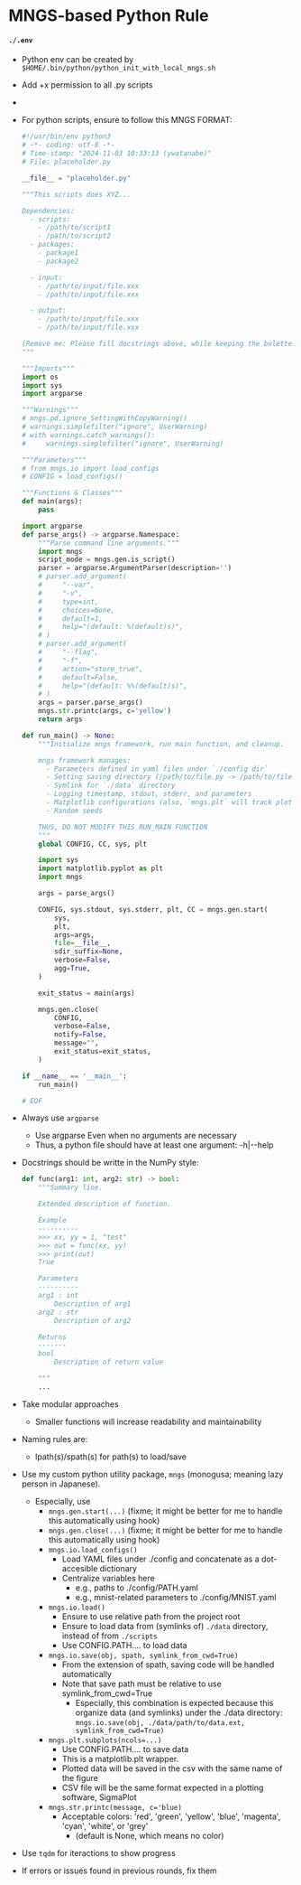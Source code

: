 <!-- ---
!-- Timestamp: 2025-05-06 09:29:16
!-- Author: ywatanabe
!-- File: /home/ywatanabe/proj/SciTex/docs/INSTRUCTIONS_TO_CLAUDE_CODE/CUSTOM_PYTHON_MNGS.md
!-- --- -->


# MNGS-based Python Rule
#### `./.env`
- Python env can be created by `$HOME/.bin/python/python_init_with_local_mngs.sh`

- Add +x permission to all .py scripts
- 
- For python scripts, ensure to follow this MNGS FORMAT:
  ``` python
  #!/usr/bin/env python3
  # -*- coding: utf-8 -*-
  # Time-stamp: "2024-11-03 10:33:13 (ywatanabe)"
  # File: placeholder.py

  __file__ = "placeholder.py"

  """This scripts does XYZ...

  Dependencies:
    - scripts:
      - /path/to/script1
      - /path/to/script2
    - packages:
      - package1
      - package2

    - input:
      - /path/to/input/file.xxx
      - /path/to/input/file.xxx

    - output:
      - /path/to/input/file.xxx
      - /path/to/input/file.xxx

  (Remove me: Please fill docstrings above, while keeping the bulette point style, and remove this instruction line)
  """

  """Imports"""
  import os
  import sys
  import argparse

  """Warnings"""
  # mngs.pd.ignore_SettingWithCopyWarning()
  # warnings.simplefilter("ignore", UserWarning)
  # with warnings.catch_warnings():
  #     warnings.simplefilter("ignore", UserWarning)

  """Parameters"""
  # from mngs.io import load_configs
  # CONFIG = load_configs()

  """Functions & Classes"""
  def main(args):
      pass

  import argparse
  def parse_args() -> argparse.Namespace:
      """Parse command line arguments."""
      import mngs
      script_mode = mngs.gen.is_script()
      parser = argparse.ArgumentParser(description='')
      # parser.add_argument(
      #     "--var",
      #     "-v",
      #     type=int,
      #     choices=None,
      #     default=1,
      #     help="(default: %(default)s)",
      # )
      # parser.add_argument(
      #     "--flag",
      #     "-f",
      #     action="store_true",
      #     default=False,
      #     help="(default: %%(default)s)",
      # )
      args = parser.parse_args()
      mngs.str.printc(args, c='yellow')
      return args

  def run_main() -> None:
      """Initialize mngs framework, run main function, and cleanup.

      mngs framework manages:
        - Parameters defined in yaml files under `./config dir`
        - Setting saving directory (/path/to/file.py -> /path/to/file.py_out/)
        - Symlink for `./data` directory
        - Logging timestamp, stdout, stderr, and parameters
        - Matplotlib configurations (also, `mngs.plt` will track plotting data)
        - Random seeds

      THUS, DO NOT MODIFY THIS RUN_MAIN FUNCTION
      """
      global CONFIG, CC, sys, plt

      import sys
      import matplotlib.pyplot as plt
      import mngs

      args = parse_args()

      CONFIG, sys.stdout, sys.stderr, plt, CC = mngs.gen.start(
          sys,
          plt,
          args=args,
          file=__file__,
          sdir_suffix=None,
          verbose=False,
          agg=True,
      )

      exit_status = main(args)

      mngs.gen.close(
          CONFIG,
          verbose=False,
          notify=False,
          message="",
          exit_status=exit_status,
      )

  if __name__ == '__main__':
      run_main()

  # EOF
  ```

- Always use `argparse`
  - Use argparse Even when no arguments are necessary
  - Thus, a python file should have at least one argument: -h|--help

- Docstrings should be writte in the NumPy style:
  ```python
  def func(arg1: int, arg2: str) -> bool:
      """Summary line.

      Extended description of function.

      Example
      ----------
      >>> xx, yy = 1, "test"
      >>> out = func(xx, yy)
      >>> print(out)
      True

      Parameters
      ----------
      arg1 : int
          Description of arg1
      arg2 : str
          Description of arg2

      Returns
      -------
      bool
          Description of return value

      """
      ...
  ```
- Take modular approaches
  - Smaller functions will increase readability and maintainability

- Naming rules are:
  - lpath(s)/spath(s) for path(s) to load/save

- Use my custom python utility package, `mngs` (monogusa; meaning lazy person in Japanese). 
  - Especially, use 
    - `mngs.gen.start(...)` (fixme; it might be better for me to handle this automatically using hook)
    - `mngs.gen.close(...)` (fixme; it might be better for me to handle this automatically using hook)
    - `mngs.io.load_configs()`
      - Load YAML files under ./config and concatenate as a dot-accesible dictionary
      - Centralize variables here
        - e.g., paths to ./config/PATH.yaml
        - e.g., mnist-related parameters to ./config/MNIST.yaml
    - `mngs.io.load()`
      - Ensure to use relative path from the project root
      - Ensure to load data from (symlinks of) `./data` directory, instead of from `./scripts`
      - Use CONFIG.PATH.... to load data
    - `mngs.io.save(obj, spath, symlink_from_cwd=True)`
      - From the extension of spath, saving code will be handled automatically
      - Note that save path must be relative to use symlink_from_cwd=True
        - Especially, this combination is expected because this organize data (and symlinks) under the ./data directory: `mngs.io.save(obj, ./data/path/to/data.ext, symlink_from_cwd=True)`
    - `mngs.plt.subplots(ncols=...)`
      - Use CONFIG.PATH.... to save data
      - This is a matplotlib.plt wrapper. 
      - Plotted data will be saved in the csv with the same name of the figure
      - CSV file will be the same format expected in a plotting software, SigmaPlot
    - `mngs.str.printc(message, c='blue)`
      - Acceptable colors: 'red', 'green', 'yellow', 'blue', 'magenta', 'cyan', 'white', or 'grey' 
        - (default is None, which means no color)

- Use `tqdm` for iteractions to show progress

- If errors or issues found in previous rounds, fix them

<!-- EOF -->